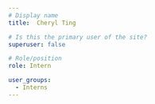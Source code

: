 ```yaml
---
# Display name
title:  Cheryl Ting

# Is this the primary user of the site?
superuser: false

# Role/position
role: Intern

user_groups:
  - Interns
---
```

